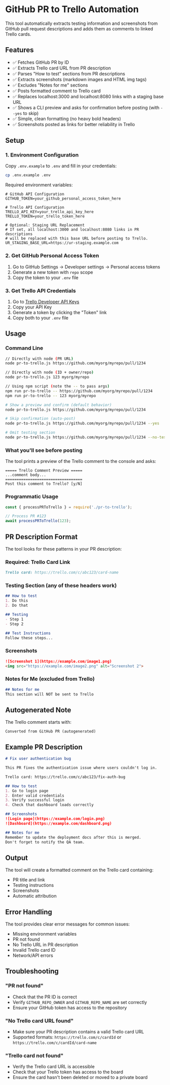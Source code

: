 # GitHub PR to Trello Automation

This tool automatically extracts testing information and screenshots from GitHub pull request descriptions and adds them as comments to linked Trello cards.

## Features

- ✅ Fetches GitHub PR by ID
- ✅ Extracts Trello card URL from PR description
- ✅ Parses "How to test" sections from PR descriptions
- ✅ Extracts screenshots (markdown images and HTML img tags)
- ✅ Excludes "Notes for me" sections
- ✅ Posts formatted comment to Trello card
- ✅ Replaces localhost:3000 and localhost:8080 links with a staging base URL
- ✅ Shows a CLI preview and asks for confirmation before posting (with `--yes` to skip)
- ✅ Simple, clean formatting (no heavy bold headers)
- ✅ Screenshots posted as links for better reliability in Trello

## Setup

### 1. Environment Configuration

Copy `.env.example` to `.env` and fill in your credentials:

```bash
cp .env.example .env
```

Required environment variables:

```env
# GitHub API Configuration
GITHUB_TOKEN=your_github_personal_access_token_here

# Trello API Configuration
TRELLO_API_KEY=your_trello_api_key_here
TRELLO_TOKEN=your_trello_token_here

# Optional: Staging URL Replacement
# If set, all localhost:3000 and localhost:8080 links in PR descriptions
# will be replaced with this base URL before posting to Trello.
UR_STAGING_BASE_URL=https://ur-staging.example.com
```

### 2. Get GitHub Personal Access Token

1. Go to GitHub Settings → Developer settings → Personal access tokens
2. Generate a new token with `repo` scope
3. Copy the token to your `.env` file

### 3. Get Trello API Credentials

1. Go to [Trello Developer API Keys](https://trello.com/app-key)
2. Copy your API Key
3. Generate a token by clicking the "Token" link
4. Copy both to your `.env` file

## Usage

### Command Line

```bash
// Directly with node (PR URL)
node pr-to-trello.js https://github.com/myorg/myrepo/pull/1234

// Directly with node (ID + owner/repo)
node pr-to-trello.js 123 myorg/myrepo

// Using npm script (note the -- to pass args)
npm run pr-to-trello -- https://github.com/myorg/myrepo/pull/1234
npm run pr-to-trello -- 123 myorg/myrepo

# Show a preview and confirm (default behavior)
node pr-to-trello.js https://github.com/myorg/myrepo/pull/1234

# Skip confirmation (auto-post)
node pr-to-trello.js https://github.com/myorg/myrepo/pull/1234 --yes

# Omit testing section
node pr-to-trello.js https://github.com/myorg/myrepo/pull/1234 --no-test
```

### What you'll see before posting

The tool prints a preview of the Trello comment to the console and asks:

```
===== Trello Comment Preview =====
...comment body...
==================================
Post this comment to Trello? [y/N]
```

### Programmatic Usage

```javascript
const { processPRToTrello } = require('./pr-to-trello');

// Process PR #123
await processPRToTrello(123);
```

## PR Description Format

The tool looks for these patterns in your PR description:

### Required: Trello Card Link
```markdown
Trello card: https://trello.com/c/abc123/card-name
```

### Testing Section (any of these headers work)
```markdown
## How to test
1. Do this
2. Do that

## Testing
- Step 1
- Step 2

## Test Instructions
Follow these steps...
```

### Screenshots
```markdown
![Screenshot 1](https://example.com/image1.png)
<img src="https://example.com/image2.png" alt="Screenshot 2">
```

### Notes for Me (excluded from Trello)
```markdown
## Notes for me
This section will NOT be sent to Trello
```

## Autogenerated Note

The Trello comment starts with:

```
Converted from GitHub PR (autogenerated)
```

## Example PR Description

```markdown
# Fix user authentication bug

This PR fixes the authentication issue where users couldn't log in.

Trello card: https://trello.com/c/abc123/fix-auth-bug

## How to test
1. Go to login page
2. Enter valid credentials
3. Verify successful login
4. Check that dashboard loads correctly

## Screenshots
![Login page](https://example.com/login.png)
![Dashboard](https://example.com/dashboard.png)

## Notes for me
Remember to update the deployment docs after this is merged.
Don't forget to notify the QA team.
```

## Output

The tool will create a formatted comment on the Trello card containing:

- PR title and link
- Testing instructions
- Screenshots
- Automatic attribution

## Error Handling

The tool provides clear error messages for common issues:

- Missing environment variables
- PR not found
- No Trello URL in PR description
- Invalid Trello card ID
- Network/API errors

## Troubleshooting

### "PR not found"
- Check that the PR ID is correct
- Verify `GITHUB_REPO_OWNER` and `GITHUB_REPO_NAME` are set correctly
- Ensure your GitHub token has access to the repository

### "No Trello card URL found"
- Make sure your PR description contains a valid Trello card URL
- Supported formats: `https://trello.com/c/cardId` or `https://trello.com/c/cardId/card-name`

### "Trello card not found"
- Verify the Trello card URL is accessible
- Check that your Trello token has access to the board
- Ensure the card hasn't been deleted or moved to a private board
